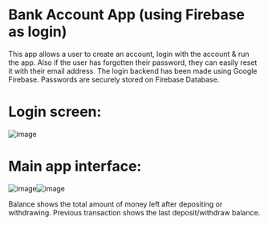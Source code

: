 # Bank Account App (using Firebase as login)

This app allows a user to create an account, login with the account & run the app. Also if the user has forgotten their password, they can easily reset it with their email address. The login backend has been made using Google Firebase. Passwords are securely stored on Firebase Database.
# Login screen:
![image](https://user-images.githubusercontent.com/58964916/150178998-b0434651-5300-4a58-9be3-fd6cc03eb8fa.png)

# Main app interface:
![image](https://user-images.githubusercontent.com/58964916/150180560-5658fea2-a2da-4127-8609-bc6af75de7ce.png)![image](https://user-images.githubusercontent.com/58964916/150180473-f332843b-63cf-433a-994f-4d856fafd535.png)

Balance shows the total amount of money left after depositing or withdrawing. Previous transaction shows the last deposit/withdraw balance.
